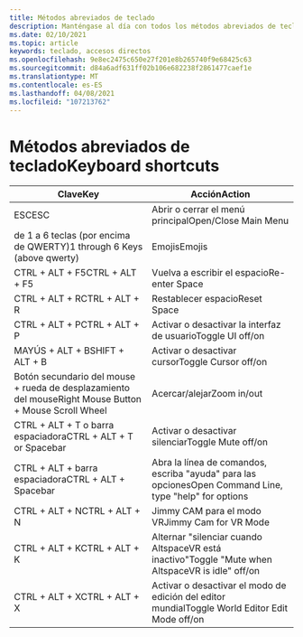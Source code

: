 ```yaml
---
title: Métodos abreviados de teclado
description: Manténgase al día con todos los métodos abreviados de teclado y las acciones disponibles que admite la aplicación AltspaceVR.
ms.date: 02/10/2021
ms.topic: article
keywords: teclado, accesos directos
ms.openlocfilehash: 9e8ec2475c650e27f201e8b265740f9e68425c63
ms.sourcegitcommit: d84a6adf631ff02b106e682238f2861477caef1e
ms.translationtype: MT
ms.contentlocale: es-ES
ms.lasthandoff: 04/08/2021
ms.locfileid: "107213762"
---
```

# <a name="keyboard-shortcuts"></a><span data-ttu-id="818d2-104">Métodos abreviados de teclado</span><span class="sxs-lookup"><span data-stu-id="818d2-104">Keyboard shortcuts</span></span>

| <span data-ttu-id="818d2-105">Clave</span><span class="sxs-lookup"><span data-stu-id="818d2-105">Key</span></span> | <span data-ttu-id="818d2-106">Acción</span><span class="sxs-lookup"><span data-stu-id="818d2-106">Action</span></span> |
|---|---|
| <span data-ttu-id="818d2-107">ESC</span><span class="sxs-lookup"><span data-stu-id="818d2-107">ESC</span></span> | <span data-ttu-id="818d2-108">Abrir o cerrar el menú principal</span><span class="sxs-lookup"><span data-stu-id="818d2-108">Open/Close Main Menu</span></span> |
| <span data-ttu-id="818d2-109">de 1 a 6 teclas (por encima de QWERTY)</span><span class="sxs-lookup"><span data-stu-id="818d2-109">1 through 6 Keys (above qwerty)</span></span> | <span data-ttu-id="818d2-110">Emojis</span><span class="sxs-lookup"><span data-stu-id="818d2-110">Emojis</span></span> |
| <span data-ttu-id="818d2-111">CTRL + ALT + F5</span><span class="sxs-lookup"><span data-stu-id="818d2-111">CTRL + ALT + F5</span></span> | <span data-ttu-id="818d2-112">Vuelva a escribir el espacio</span><span class="sxs-lookup"><span data-stu-id="818d2-112">Re-enter Space</span></span> |
| <span data-ttu-id="818d2-113">CTRL + ALT + R</span><span class="sxs-lookup"><span data-stu-id="818d2-113">CTRL + ALT + R</span></span> | <span data-ttu-id="818d2-114">Restablecer espacio</span><span class="sxs-lookup"><span data-stu-id="818d2-114">Reset Space</span></span> |
| <span data-ttu-id="818d2-115">CTRL + ALT + P</span><span class="sxs-lookup"><span data-stu-id="818d2-115">CTRL + ALT + P</span></span> | <span data-ttu-id="818d2-116">Activar o desactivar la interfaz de usuario</span><span class="sxs-lookup"><span data-stu-id="818d2-116">Toggle UI off/on</span></span> |
| <span data-ttu-id="818d2-117">MAYÚS + ALT + B</span><span class="sxs-lookup"><span data-stu-id="818d2-117">SHIFT + ALT + B</span></span> | <span data-ttu-id="818d2-118">Activar o desactivar cursor</span><span class="sxs-lookup"><span data-stu-id="818d2-118">Toggle Cursor off/on</span></span> |
| <span data-ttu-id="818d2-119">Botón secundario del mouse + rueda de desplazamiento del mouse</span><span class="sxs-lookup"><span data-stu-id="818d2-119">Right Mouse Button + Mouse Scroll Wheel</span></span> | <span data-ttu-id="818d2-120">Acercar/alejar</span><span class="sxs-lookup"><span data-stu-id="818d2-120">Zoom in/out</span></span> |
| <span data-ttu-id="818d2-121">CTRL + ALT + T o barra espaciadora</span><span class="sxs-lookup"><span data-stu-id="818d2-121">CTRL + ALT + T or Spacebar</span></span> | <span data-ttu-id="818d2-122">Activar o desactivar silenciar</span><span class="sxs-lookup"><span data-stu-id="818d2-122">Toggle Mute off/on</span></span> |
| <span data-ttu-id="818d2-123">CTRL + ALT + barra espaciadora</span><span class="sxs-lookup"><span data-stu-id="818d2-123">CTRL + ALT + Spacebar</span></span> | <span data-ttu-id="818d2-124">Abra la línea de comandos, escriba "ayuda" para las opciones</span><span class="sxs-lookup"><span data-stu-id="818d2-124">Open Command Line, type "help" for options</span></span> |
| <span data-ttu-id="818d2-125">CTRL + ALT + N</span><span class="sxs-lookup"><span data-stu-id="818d2-125">CTRL + ALT + N</span></span> | <span data-ttu-id="818d2-126">Jimmy CAM para el modo VR</span><span class="sxs-lookup"><span data-stu-id="818d2-126">Jimmy Cam for VR Mode</span></span> |
| <span data-ttu-id="818d2-127">CTRL + ALT + K</span><span class="sxs-lookup"><span data-stu-id="818d2-127">CTRL + ALT + K</span></span> | <span data-ttu-id="818d2-128">Alternar "silenciar cuando AltspaceVR está inactivo"</span><span class="sxs-lookup"><span data-stu-id="818d2-128">Toggle "Mute when AltspaceVR is idle" off/on</span></span> |
| <span data-ttu-id="818d2-129">CTRL + ALT + X</span><span class="sxs-lookup"><span data-stu-id="818d2-129">CTRL + ALT + X</span></span> | <span data-ttu-id="818d2-130">Activar o desactivar el modo de edición del editor mundial</span><span class="sxs-lookup"><span data-stu-id="818d2-130">Toggle World Editor Edit Mode off/on</span></span> |